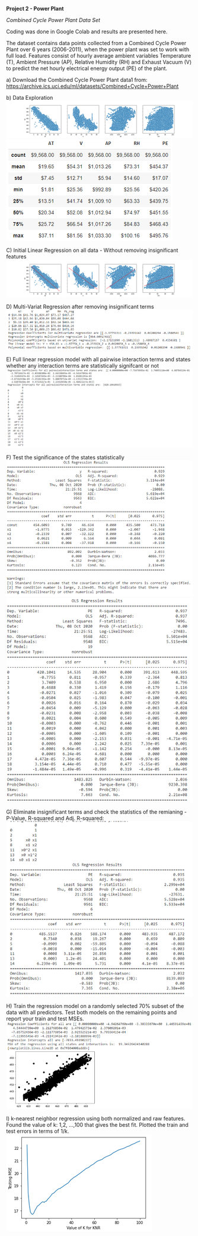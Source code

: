 **Project 2 - Power Plant**

*Combined Cycle Power Plant Data Set*

Coding was done in Google Colab and results are presented here.

The dataset contains data points collected from a Combined Cycle Power Plant over  6 years (2006-2011), when the power plant was set to work with full load. Features consist of hourly average ambient variables Temperature (T), Ambient Pressure (AP), Relative Humidity (RH) and Exhaust Vacuum (V) to predict the net hourly electrical energy output (PE) of the plant. 

a) Download the Combined Cycle Power Plant data1 from:
https://archive.ics.uci.edu/ml/datasets/Combined+Cycle+Power+Plant 

b) Data Exploration
![P2_Data_Exploration_Graph.png](./assets/P2_Data_Exploration_Graph.png)
![P2_Data_Exploration_Table.PNG](./assets/P2_Data_Exploration_Table.PNG)


C) Initial Linear Regression on all data - Without removing insignificant features
![P2_Linear_Regression_Graph_1.png](./assets/P2_Linear_Regression_Graph_1.png)

D) Multi-Variat Regression after removing insignificant terms
![P2_Multi_Var_Linear_Regression_Graph_2.png](./assets/P2_Multi_Var_Linear_Regression_Graph_2.png)

E)  Full linear regression model with all pairwise interaction terms and states whether any interaction terms are statistically signifcant or not
![P2_Full_Linear_Regression_Graph_3.png](./assets/P2_Full_Linear_Regression_Graph_3.png)

F) Test the significance of the states statistically 
![P2_Regression_Stats_Graph_4.png](./assets/P2_Regression_Stats_Graph_4.png)
![P2_Regression_Stats_Graph_5.png](./assets/P2_Regression_Stats_Graph_5.png)

G) Eliminate insignificant terms and check the statistics of the remianing - P-Value, R-squared and Adj. R-squared:
![P2_Regression_Stats_Graph_6.png](./assets/P2_Regression_Stats_Graph_6.png)

H) Train the regression model on a randomly selected 70% subset of the data with all predictors. Test both models on the remaining points and report your train and test MSEs.
![P2_Regression_Stats_Graph_7.png](./assets/P2_Regression_Stats_Graph_7.png)

I)  k-nearest neighbor regression using both normalized and raw features. Found the value of k: 1,2, ...,100 that gives the best fit. Plotted the train and test errors in terms of 1/k.
![P2_Regression_Stats_Graph_8.png](./assets/P2_Regression_Stats_Graph_8.png)
